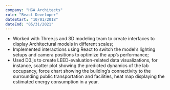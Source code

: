 ```yaml
---
company: "HGA Architects"
role: "React Developer"
dateStart: "10/01/2018"
dateEnd: "05/31/2021"
---
```


- Worked with Three.js and 3D modeling team to create interfaces to display Architectural models in different scales;
- Implemented interactions using React to switch the model’s lighting setups and camera positions to optimize the app’s performance;
- Used D3.js to create LEED-evaluation-related data visualizations, for instance, scatter plot showing the predicted dynamics of the lab occupancy, force chart showing the building’s connectivity to the surrounding public transportation and facilities, heat map displaying the estimated energy consumption in a year.
